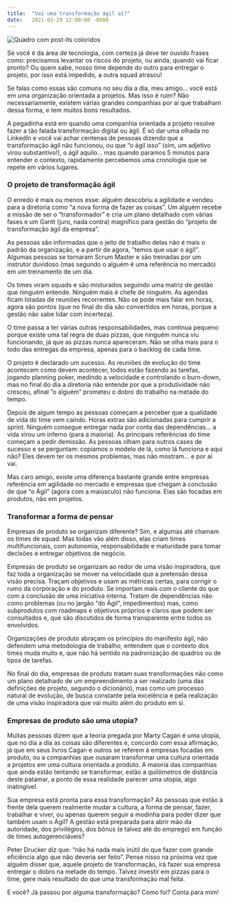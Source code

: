 ```yaml
---
title:  "Vai uma transformação ágil aí?"
date:   2021-03-29 12:00:00 -0000
---
```


![Quadro com post-its coloridos](../../../assets/img/posts/2021/03/29/0.jpg)

Se você é da área de tecnologia, com certeza já deve ter ouvido frases como: precisamos levantar os riscos do projeto, ou ainda, quando vai ficar pronto? Ou quem sabe, nosso time depende do outro para entregar o projeto, por isso está impedido, a outra squad atrasou!

Se falas como essas são comuns no seu dia a dia, meu amigo... você está em uma organização orientada a projetos. Mas isso é ruim? Não necessariamente, existem várias grandes companhias por aí que trabalham dessa forma, e tem muitos bons resultados.

A pegadinha está em quando uma companhia orientada a projeto resolve fazer a tão falada transformação digital ou ágil. É só dar uma olhada no LinkedIn e você vai achar centenas de pessoas dizendo que a transformação ágil não funcionou, ou que “o ágil isso” (sim, um adjetivo virou substantivo!), o ágil aquilo… mas quando paramos 5 minutos para entender o contexto, rapidamente percebemos uma cronologia que se repete em vários lugares.

### O projeto de transformação ágil
O enredo é mais ou menos esse: alguém descobriu a agilidade e vendeu para a diretoria como “a nova forma de fazer as coisas”. Um alguém recebe a missão de ser o “transformador” e cria um plano detalhado com várias fases e um Gantt (juro, nada contra) magnífico para gestão do “projeto de transformação ágil da empresa”. 

As pessoas são informadas que o jeito de trabalho delas não é mais o padrão da organização, e a partir de agora, "temos que usar o ágil”. Algumas pessoas se tornaram Scrum Master e são treinadas por um instrutor duvidoso (mas segundo o alguém é uma referência no mercado) em um treinamento de um dia. 

Os times viram squads e são misturados seguindo uma matriz de gestão que ninguém entende. Ninguém mais é chefe de ninguém. As agendas ficam lotadas de reuniões recorrentes. Não se pode mais falar em horas, agora são pontos (que no final do dia são convertidos em horas, porque a gestão não sabe lidar com incerteza). 

O time passa a ter várias outras responsabilidades, mas continua pequeno porque existe uma tal regra de duas pizzas, que ninguém nunca viu funcionando, já que as pizzas nunca apareceram. Não se olha mais para o todo das entregas da empresa, apenas para o backlog de cada time.

O projeto é declarado um sucesso. As reuniões de evolução do time acontecem como devem acontecer, todos estão fazendo as tarefas, jogando planning poker, medindo a velocidade e controlando o burn-down, mas no final do dia a diretoria não entende por que a produtividade não cresceu, afinal ”o alguém” prometeu o dobro do trabalho na metade do tempo.

Depois de algum tempo as pessoas começam a perceber que a qualidade de vida do time vem caindo. Horas extras são adicionadas para cumprir a sprint. Ninguém consegue entregar nada por conta das dependências… a vida virou um inferno (para a maioria). As principais referências do time começam a pedir demissão. As pessoas olham para outros cases de sucesso e se perguntam: copiamos o modelo de lá, como lá funciona e aqui não? Eles devem ter os mesmos problemas, mas não mostram… e por aí vai.

Mas caro amigo, existe uma diferença bastante grande entre empresas referência em agilidade no mercado e empresas que chegam à conclusão de que “o Ágil” (agora com a maiúsculo) não funciona. Elas são focadas em produtos, não em projetos.

### Transformar a forma de pensar
Empresas de produto se organizam diferente? Sim, e algumas até chamam os times de squad. Mas todas vão além disso, elas criam times multifuncionais, com autonomia, responsabilidade e maturidade para tomar decisões e entregar objetivos de negócio. 

Empresas de produto se organizam ao redor de uma visão inspiradora, que faz toda a organização se mover na velocidade que a pretensão dessa visão precisa. Traçam objetivos e usam as métricas certas, para corrigir o rumo da corporação e do produto. Se importam mais com o cliente do que com a conclusão de uma iniciativa interna. Tratam de dependências não como problemas (ou no jargão “do Ágil”, impedimentos) mas, como subprodutos com roadmaps e objetivos próprios e claros que podem ser consultados e, que são discutidos de forma transparente entre todos os envolvidos. 

Organizações de produto abraçam os princípios do manifesto ágil, não defendem uma metodologia de trabalho, entendem que o contexto dos times muda muito e, que não há sentido na padronização de quadros ou de tipos de tarefas.

No final do dia, empresas de produto tratam suas transformações não como um plano detalhado de um empreendimento a ser realizado (uma das definições de projeto, segundo o dicionário), mas como um processo natural de evolução, de busca constante pela excelência e pela realização de uma visão inspiradora que vai muito além do produto em si.

### Empresas de produto são uma utopia?
Muitas pessoas dizem que a teoria pregada por Marty Cagan é uma utopia, que no dia a dia as coisas são diferentes e, concordo com essa afirmação, já que em seus livros Cagan e outros se referem à empresas focadas em produto, ou a companhias que ousaram transformar uma cultura orientada a projetos em uma cultura orientada a produto. A maioria das companhias que ainda estão tentando se transformar, estão a quilômetros de distância deste patamar, a ponto de essa realidade parecer uma utopia, algo inatingível.

Sua empresa está pronta para essa transformação? As pessoas que estão à frente dela querem realmente mudar a cultura, a forma de pensar, fazer, trabalhar e viver, ou apenas querem seguir a modinha para poder dizer que também usam o Ágil? A gestão está preparada para abrir mão da autoridade, dos privilégios, dos bônus (e talvez até do emprego) em função de times autogerenciáveis?

Peter Drucker diz que: “não há nada mais inútil do que fazer com grande eficiência algo que não deveria ser feito”. Pense nisso na próxima vez que alguém disser que, aquele projeto de transformação, irá fazer sua empresa entregar o dobro na metade do tempo. Talvez investir em pizzas para o time, gere mais resultado do que uma transformação mal feita.

E você? Já passou por alguma transformação? Como foi? Conta para mim!